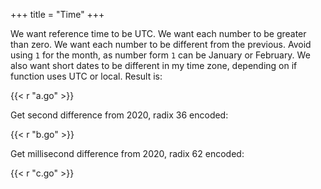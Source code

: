 +++
title = "Time"
+++

We want reference time to be UTC. We want each number to be greater than zero.
We want each number to be different from the previous. Avoid using `1` for the
month, as number form `1` can be January or February. We also want short dates
to be different in my time zone, depending on if function uses UTC or local.
Result is:

{{< r "a.go" >}}

Get second difference from 2020, radix 36 encoded:

{{< r "b.go" >}}

Get millisecond difference from 2020, radix 62 encoded:

{{< r "c.go" >}}
